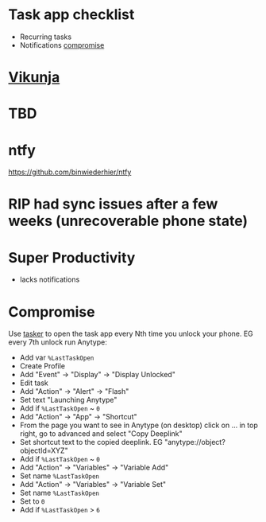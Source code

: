# Task app checklist
- Recurring tasks
- Notifications [compromise](#compromise)

# [Vikunja](../services/vikunja/README.md)

# TBD
# ntfy
https://github.com/binwiederhier/ntfy

# RIP had sync issues after a few weeks (unrecoverable phone state)
# Super Productivity
- lacks notifications

# Compromise
Use [tasker](https://play.google.com/store/apps/details?id=net.dinglisch.android.taskerm&hl=en_US) to open the task app every Nth time you unlock your phone. EG every 7th unlock run Anytype:
- Add var `%LastTaskOpen`
- Create Profile
- Add "Event" -> "Display" -> "Display Unlocked"
- Edit task
- Add "Action" -> "Alert" -> "Flash"
- Set text "Launching Anytype"
- Add if `%LastTaskOpen` ~ `0`
- Add "Action" -> "App" -> "Shortcut"
- From the page you want to see in Anytype (on desktop) click on ... in top right, go to advanced and select "Copy Deeplink"
- Set shortcut text to the copied deeplink. EG "anytype://object?objectId=XYZ"
- Add if `%LastTaskOpen` ~ `0`
- Add "Action" -> "Variables" -> "Variable Add"
- Set name `%LastTaskOpen`
- Add "Action" -> "Variables" -> "Variable Set"
- Set name `%LastTaskOpen`
- Set to `0`
- Add if `%LastTaskOpen` > `6`
